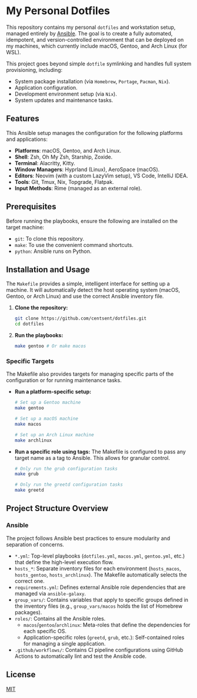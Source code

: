 # My Personal Dotfiles

This repository contains my personal `dotfiles` and workstation setup, managed entirely by [Ansible](https://www.ansible.com/). The goal is to create a fully automated, idempotent, and version-controlled environment that can be deployed on my machines, which currently include macOS, Gentoo, and Arch Linux (for WSL).

This project goes beyond simple `dotfile` symlinking and handles full system provisioning, including:

- System package installation (via `Homebrew`, `Portage`, `Pacman`, `Nix`).
- Application configuration.
- Development environment setup (via `Nix`).
- System updates and maintenance tasks.

## Features

This Ansible setup manages the configuration for the following platforms and applications:

- **Platforms**: macOS, Gentoo, and Arch Linux.
- **Shell**: Zsh, Oh My Zsh, Starship, Zoxide.
- **Terminal**: Alacritty, Kitty.
- **Window Managers**: Hyprland (Linux), AeroSpace (macOS).
- **Editors**: Neovim (with a custom LazyVim setup), VS Code, IntelliJ IDEA.
- **Tools**: Git, Tmux, Nix, Topgrade, Flatpak.
- **Input Methods**: Rime (managed as an external role).

## Prerequisites

Before running the playbooks, ensure the following are installed on the target machine:

- `git`: To clone this repository.
- `make`: To use the convenient command shortcuts.
- `python`: Ansible runs on Python.

## Installation and Usage

The `Makefile` provides a simple, intelligent interface for setting up a machine. It will automatically detect the host operating system (macOS, Gentoo, or Arch Linux) and use the correct Ansible inventory file.

1. **Clone the repository:**

   ```bash
   git clone https://github.com/centsent/dotfiles.git
   cd dotfiles
   ```

2. **Run the playbooks:**

   ```bash
   make gentoo # Or make macos
   ```

### Specific Targets

The Makefile also provides targets for managing specific parts of the configuration or for running maintenance tasks.

- **Run a platform-specific setup:**

  ```bash
  # Set up a Gentoo machine
  make gentoo

  # Set up a macOS machine
  make macos

  # Set up an Arch Linux machine
  make archlinux
  ```

- **Run a specific role using tags:**
  The Makefile is configured to pass any target name as a tag to Ansible. This allows for granular control.

  ```bash
  # Only run the grub configuration tasks
  make grub

  # Only run the greetd configuration tasks
  make greetd
  ```

## Project Structure Overview

### Ansible

The project follows Ansible best practices to ensure modularity and separation of concerns.

- `*.yml`: Top-level playbooks (`dotfiles.yml`, `macos.yml`, `gentoo.yml`, etc.) that define the high-level execution flow.
- `hosts_*`: Separate inventory files for each environment (`hosts_macos`, `hosts_gentoo`, `hosts_archlinux`). The Makefile automatically selects the correct one.
- `requirements.yml`: Defines external Ansible role dependencies that are managed via `ansible-galaxy`.
- `group_vars/`: Contains variables that apply to specific groups defined in the inventory files (e.g., `group_vars/macos` holds the list of Homebrew packages).
- `roles/`: Contains all the Ansible roles.
  - `macos`/`gentoo`/`archlinux`: Meta-roles that define the dependencies for each specific OS.
  - Application-specific roles (`greetd`, `grub`, etc.): Self-contained roles for managing a single application.
- `.github/workflows/`: Contains CI pipeline configurations using GitHub Actions to automatically lint and test the Ansible code.

## License

[MIT](https://www.google.com/search?q=LICENSE)
